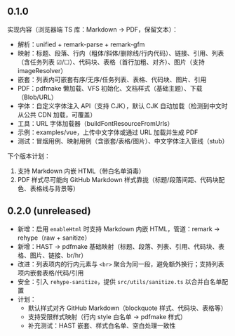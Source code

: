 ## 0.1.0

实现内容（浏览器端 TS 库：Markdown → PDF，保留文本）：

- 解析：unified + remark-parse + remark-gfm
- 映射：标题、段落、行内（粗体/斜体/删除线/行内代码）、链接、引用、列表（含任务列表 ☑/☐）、代码块、表格（首行加粗、对齐）、图片（支持 imageResolver）
- 嵌套：列表内可嵌套有序/无序/任务列表、表格、代码块、图片、引用
- PDF：pdfmake 懒加载、VFS 初始化、文档样式（基础主题）、下载（Blob/URL）
- 字体：自定义字体注入 API（支持 CJK），默认 CJK 自动加载（检测到中文时从公共 CDN 加载，可覆盖）
- 工具：URL 字体加载器（buildFontResourceFromUrls）
- 示例：examples/vue，上传中文字体或通过 URL 加载并生成 PDF
- 测试：冒烟用例、映射用例（含嵌套/表格/图片）、中文字体注入管线（stub）

下个版本计划：

1) 支持 Markdown 内嵌 HTML（带白名单消毒）
2) PDF 样式尽可能向 GitHub Markdown 样式靠拢（标题/段落间距、代码块配色、表格线与背景等）


## 0.2.0 (unreleased)

- 新增：启用 `enableHtml` 时支持 Markdown 内嵌 HTML，管道：remark → rehype（raw + sanitize）
- 新增：HAST → pdfmake 基础映射（标题、段落、列表、引用、代码块、表格、图片、链接、br/hr）
- 改进：列表项内的行内元素与 `<br>` 聚合为同一段，避免额外换行；支持列表项内嵌套表格/代码/引用
- 安全：引入 `rehype-sanitize`，提供 `src/utils/sanitize.ts` 以合并白名单配置
- 计划：
  - 默认样式对齐 GitHub Markdown（blockquote 样式、代码块、表格等）
  - 支持受限样式映射（行内 style 白名单 → pdfmake 样式）
  - 补充测试：HAST 嵌套、样式白名单、空白处理一致性

